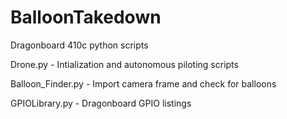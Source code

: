 # BalloonTakedown

Dragonboard 410c python scripts

Drone.py - Intialization and autonomous piloting scripts

Balloon_Finder.py - Import camera frame and check for balloons

GPIOLibrary.py - Dragonboard GPIO listings
